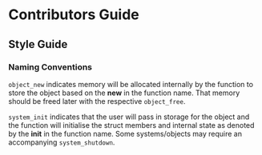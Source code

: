 # Contributors Guide

## Style Guide

### Naming Conventions

`object_new` indicates memory will be allocated internally by the function to
store the object based on the **new** in the function name. That memory should
be freed later with the respective `object_free`.

`system_init` indicates that the user will pass in storage for the object and
the function will initialise the struct members and internal state as denoted
by the **init** in the function name. Some systems/objects may require an accompanying
`system_shutdown`.
